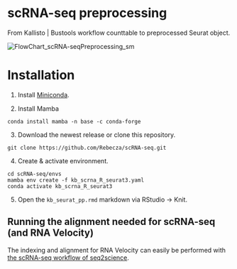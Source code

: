 # scRNA-seq preprocessing

From Kallisto | Bustools workflow counttable to preprocessed Seurat object.

![FlowChart_scRNA-seqPreprocessing_sm](https://user-images.githubusercontent.com/56538023/114436621-d804fc00-9bc5-11eb-8dcf-45433f548aa5.png)

# Installation

1. Install [Miniconda](https://docs.conda.io/en/latest/miniconda.html).

2. Install Mamba 
```
conda install mamba -n base -c conda-forge
```

3. Download the newest release or clone this repository.
```
git clone https://github.com/Rebecza/scRNA-seq.git
```

4. Create & activate environment. 
```
cd scRNA-seq/envs
mamba env create -f kb_scrna_R_seurat3.yaml
conda activate kb_scrna_R_seurat3
```

5. Open the `kb_seurat_pp.rmd` markdown via RStudio -> Knit. 
   






## Running the alignment needed for scRNA-seq (and RNA Velocity)

The indexing and alignment for RNA Velocity can easily be performed with [the scRNA-seq workflow of seq2science](https://vanheeringen-lab.github.io/seq2science/content/workflows/scrna_seq.html).
